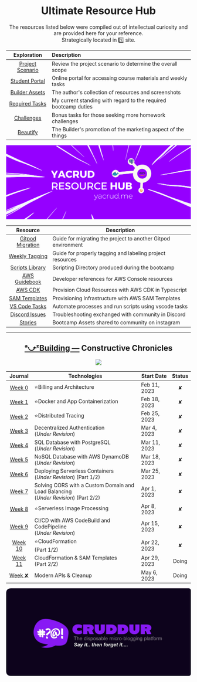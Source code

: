 <div align="center">

# Ultimate Resource Hub
The resources listed below were compiled out of intellectual curiosity and are provided here for your reference.<br> 
Strategically located in 1️⃣ site.

| Exploration | Description | 
| :---: | :--- | 
| [Project Scenario](resources/project-scenario.md)  |Review the project scenario to determine the overall scope|
| [Student Portal](resources/student-portal.md) | Online portal for accessing course materials and weekly tasks |
| [Builder Assets](assets/README.md)  | The author's collection of resources and screenshots|
| [Required Tasks](resources/required-tasks.md)  | My current standing with regard to the required bootcamp duties|
| [ Challenges](resources/homework.md)  | Bonus tasks for those seeking more homework challenges|
| [ Beautify](../_docs/assets/README.md) | The Builder's  promotion of the marketing aspect of the things |

<img src="res-hub-ban.png" width="626px">
    
| Resource | Description | 
| :---: | --- | 
| [Gitpod Migration](resources/new-gitpod.md) | Guide for migrating the project to another Gitpod environment | 
| [Weekly Tagging](resources/tagging.md) | Guide for properly tagging and labeling project resources | 
| [ Scripts Library](../bin/README.md) | Scripting Directory produced during the bootcamp | 
| [AWS Guidebook](../aws/README.md) | Developer references for AWS Console resources | 
| [AWS CDK](../thumbing-serverless-cdk/README.md) |  Provision Cloud Resources with AWS CDK in Typescript  | 
| [SAM Templates](../ddb/README.md) |  Provisioning Infrastructure with AWS SAM Templates  | 
| [VS Code Tasks](../.vscode/README.md) |  Automate processes and run scripts using vscode tasks | 
| [Discord Issues](assets/week4/Discord/README.md)  | Troubleshooting exchanged with community in Discord |
| [ Stories](resources/instagram-stories.md)  | Bootcamp Assets shared to community on instagram |

</div>

---

<div align="center" >
    
##   [ᵃ⤻ᶻBuilding —](https://www.linkedin.com/feed/update/urn:li:activity:7060203832382808064/) Constructive Chronicles
<img src="https://assets.yacrud.me/banners/yaya-aws-builder.jpg" width="712">  

| Journal | Technologies                                                           | Start Date   | Status |
| :-----: | -------------------------------------------------                      | ----------   | :----: |
| [Week 0](week0.md)  | ⭐Billing and Architecture         | Feb 11, 2023 |   ✘    |
| [Week 1](week1.md)  | ⭐Docker and App Containerization                         | Feb 18, 2023 |   ✘    |
| [Week 2](week2.md)  | ⭐Distributed Tracing                                     | Feb 25, 2023 |   ✘    |
| [Week 3](week3.md)  | Decentralized Authentication <br>(*Under Revision*)        | Mar 4, 2023  |   ✘   |
| [Week 4](week4.md)  | SQL Database with PostgreSQL  <br>(*Under Revision*)       | Mar 11, 2023 |   ✘   |
| [Week 5](week5.md)  | NoSQL Database with AWS DynamoDB <br>(*Under Revision*)    | Mar 18, 2023 |   ✘   |
| [Week 6](week6.md)  | Deploying Serverless Containers  <br>(*Under Revision*) (Part 1/2)            | Mar 25, 2023 |   ✘   |
| [Week 7](week7.md)  | Solving CORS with a Custom Domain and Load Balancing <br>(*Under Revision*) (Part 2/2)| Apr 1, 2023 |✘|
| [Week 8](week8.md)  | ⭐Serverless Image Processing                                | Apr 8, 2023  | ✘ |
| [Week 9](week9.md)  | CI/CD with AWS CodeBuild and CodePipeline <br>(*Under Revision*)   | Apr 15, 2023 | ✘ |
| [Week 10](week10.md) |⭐CloudFormation <br> (Part 1/2)                            | Apr 22, 2023 | ✘ |
| [Week 11](week11.md) | CloudFormation & SAM Templates <br> (Part 2/2)            | Apr 29, 2023 |Doing |
| [Week ✘](week12.md) | Modern APIs & Cleanup                                      | May 6, 2023  |Doing |

</div>

<p align="center">
    <img src="../_docs/assets/rounded-banner.png" width="715">
</p>